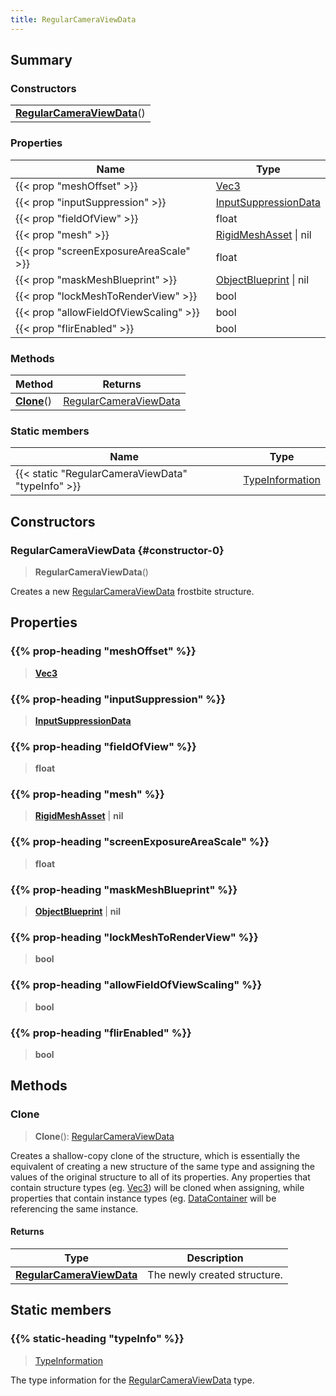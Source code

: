 ```yaml
---
title: RegularCameraViewData
---
```



## Summary
### Constructors
| |
| ----------- |
| **[RegularCameraViewData](#constructor-0)**() |

### Properties
| Name | Type |
| ---- | ---- |
| {{< prop "meshOffset" >}} | [Vec3](/vext/ref/shared/class/vec3) |
| {{< prop "inputSuppression" >}} | [InputSuppressionData](/vext/ref/fb/inputsuppressiondata) |
| {{< prop "fieldOfView" >}} | float |
| {{< prop "mesh" >}} | [RigidMeshAsset](/vext/ref/fb/rigidmeshasset) \| nil |
| {{< prop "screenExposureAreaScale" >}} | float |
| {{< prop "maskMeshBlueprint" >}} | [ObjectBlueprint](/vext/ref/fb/objectblueprint) \| nil |
| {{< prop "lockMeshToRenderView" >}} | bool |
| {{< prop "allowFieldOfViewScaling" >}} | bool |
| {{< prop "flirEnabled" >}} | bool |

### Methods
| Method | Returns |
| ------ | ---- |
| **[Clone](#clone)**() | [RegularCameraViewData](/vext/ref/fb/regularcameraviewdata) |

### Static members
| Name | Type |
| ---- | ---- |
| {{< static "RegularCameraViewData" "typeInfo" >}} | [TypeInformation](/vext/ref/shared/class/typeinformation) |

## Constructors
### RegularCameraViewData {#constructor-0}
> **RegularCameraViewData**()

Creates a new [RegularCameraViewData](/vext/ref/fb/regularcameraviewdata) frostbite structure.

## Properties
### {{% prop-heading "meshOffset" %}}
> **[Vec3](/vext/ref/shared/class/vec3)**

### {{% prop-heading "inputSuppression" %}}
> **[InputSuppressionData](/vext/ref/fb/inputsuppressiondata)**

### {{% prop-heading "fieldOfView" %}}
> **float**

### {{% prop-heading "mesh" %}}
> **[RigidMeshAsset](/vext/ref/fb/rigidmeshasset)** | **nil**

### {{% prop-heading "screenExposureAreaScale" %}}
> **float**

### {{% prop-heading "maskMeshBlueprint" %}}
> **[ObjectBlueprint](/vext/ref/fb/objectblueprint)** | **nil**

### {{% prop-heading "lockMeshToRenderView" %}}
> **bool**

### {{% prop-heading "allowFieldOfViewScaling" %}}
> **bool**

### {{% prop-heading "flirEnabled" %}}
> **bool**

## Methods
### Clone
> **Clone**(): [RegularCameraViewData](/vext/ref/fb/regularcameraviewdata)

Creates a shallow-copy clone of the structure, which is essentially the equivalent of creating a new structure of the same type and assigning the values of the original structure to all of its properties. Any properties that contain structure types (eg. [Vec3](/vext/ref/shared/class/vec3)) will be cloned when assigning, while properties that contain instance types (eg. [DataContainer](/vext/ref/shared/class/datacontainer) will be referencing the same instance.

#### Returns
| Type | Description |
| ---- | ----------- |
| **[RegularCameraViewData](/vext/ref/fb/regularcameraviewdata)** | The newly created structure. |

## Static members
### {{% static-heading "typeInfo" %}}
> [TypeInformation](/vext/ref/shared/class/typeinformation)

The type information for the [RegularCameraViewData](/vext/ref/fb/regularcameraviewdata) type.

